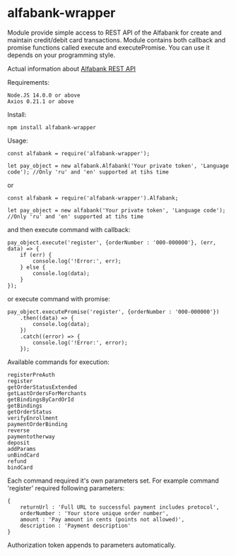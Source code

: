 # alfabank-wrapper
Module provide simple access to REST API of the Alfabank for create and maintain credit/debit card transactions.
Module contains both callback and promise functions called execute and executePromise.
You can use it depends on your programming style.

Actual information about [Alfabank REST API](https://pay.alfabank.ru/ecommerce/instructions/merchantManual/pages/index/rest.html)

Requirements:
```
Node.JS 14.0.0 or above
Axios 0.21.1 or above
```

Install:
```
npm install alfabank-wrapper
```

Usage:
```
const alfabank = require('alfabank-wrapper');

let pay_object = new alfabank.Alfabank('Your private token', 'Language code'); //Only 'ru' and 'en' supported at tihs time
```
or
```
const alfabank = require('alfabank-wrapper').Alfabank;

let pay_object = new alfabank('Your private token', 'Language code'); //Only 'ru' and 'en' supported at tihs time
```
and then execute command with callback:
```
pay_object.execute('register', {orderNumber : '000-000000'}, (err, data) => {
	if (err) {
		console.log('!Error:', err);
	} else {
		console.log(data);
	}
});
```
or execute command with promise:
```
pay_object.executePromise('register', {orderNumber : '000-000000'})
	.then((data) => {
		console.log(data);
	})
	.catch((error) => {
		console.log('!Error:', error);
	});

```

Available commands for execution:
```
registerPreAuth 
register
getOrderStatusExtended
getLastOrdersForMerchants
getBindingsByCardOrId
getBindings
getOrderStatus
verifyEnrollment
paymentOrderBinding
reverse
paymentotherway
deposit
addParams
unBindCard
refund
bindCard
```
Each command required it's own parameters set. For example command 'register' required following parameters:
```
{
	returnUrl : 'Full URL to successful payment includes protocol',
	orderNumber : 'Your store unique order number',
	amount : 'Pay amount in cents (points not allowed)',
	description : 'Payment description'
}
```
Authorization token appends to parameters automatically.